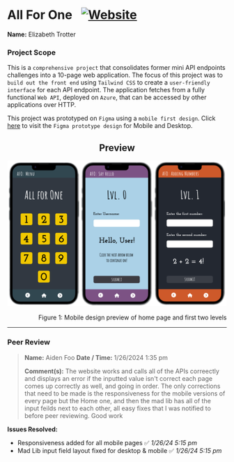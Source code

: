 # All For One &ensp;<a href="https://allforone-frontend.vercel.app/">![Website](https://img.shields.io/website?url=https%3A%2F%2Fallforone-frontend.vercel.app%2F&up_message=ONLINE&up_color=%23355E3B&down_message=OFFLINE&down_color=%238B0000&style=for-the-badge&logo=vercel)</a>
**Name:** Elizabeth Trotter

### Project Scope

This is a `comprehensive project` that consolidates former mini API endpoints challenges into a 10-page web application. The focus of this project was to `build out the front end` using `Tailwind CSS` to create a `user-friendly interface` for each API endpoint. The application fetches from a fully functional `Web API`, deployed on `Azure`, that can be accessed by other applications over HTTP.

This project was prototyped on `Figma` using a `mobile first design`. Click [here](https://www.figma.com/proto/P9ZFb3XZKi6OTKlwhIVT3e/All-For-One?node-id=1-3&starting-point-node-id=1%3A3&mode=design&t=H8UrXTEuxcELZiLW-1) to visit the `Figma prototype design` for Mobile and Desktop.
&nbsp;


<h2 align="center">Preview</h2>

![Mobile preview](./assets/MobilePreview.png)
<p align="right">Figure 1: Mobile design preview of home page and first two levels</p>


---


### Peer Review
> **Name:** Aiden Foo **Date / Time:** 1/26/2024 1:35 pm
> 
> **Comment(s):**
> The website works and calls all of the APIs correectly and displays an error if the inputted value isn't correct each page comes up correctly as well, and going in order. The only corrections that need to be made is the responsiveness for the mobile versions of every page but the Home one, and then the mad lib has all of the input feilds next to each other, all easy fixes that I was notified to before peer reviewing. Good work

**Issues Resolved:**
- Responsiveness added for all mobile pages :white_check_mark: *1/26/24 5:15 pm*
- Mad Lib input field layout fixed for desktop & mobile :white_check_mark: *1/26/24 5:15 pm*

